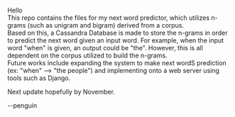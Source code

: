 Hello\
This repo contains the files for my next word predictor, which utilizes n-grams (such as unigram and bigram) derived from a corpus.\
Based on this, a Cassandra Database is made to store the n-grams in order to predict the next word given an input word. For example, when the input word "when" is given, an output could be "the". However, this is all dependent on the corpus utilized to build the n-grams.\
Future works include expanding the system to make next wordS prediction (ex: "when" --> "the people") and implementing onto a web server using tools such as Django.

Next update hopefully by November.

--penguin
